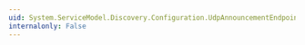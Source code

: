```yaml
---
uid: System.ServiceModel.Discovery.Configuration.UdpAnnouncementEndpointElement.InitializeFrom(System.ServiceModel.Description.ServiceEndpoint)
internalonly: False
---
```


